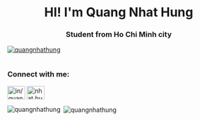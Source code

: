 <h1 align="center">HI! I'm Quang Nhat Hung</h1>
<h3 align="center">Student from Ho Chi Minh city</h3>

<p align="left"> <a href="https://github.com/ryo-ma/github-profile-trophy"><img src="https://github-profile-trophy.vercel.app/?username=quangnhathung" alt="quangnhathung" /></a> </p>

<p align="left"> <a href="https://twitter.com/" target="blank"><img src="https://img.shields.io/twitter/follow/?logo=twitter&style=for-the-badge" alt="" /></a> </p>

<h3 align="left">Connect with me:</h3>
<p align="left">
<a href="https://linkedin.com/in/in/quang-nhat-hung-36b2b2316" target="blank"><img align="center" src="https://raw.githubusercontent.com/rahuldkjain/github-profile-readme-generator/master/src/images/icons/Social/linked-in-alt.svg" alt="in/quang-nhat-hung-36b2b2316" height="30" width="40" /></a>
<a href="https://fb.com/nhat.hung.77398143" target="blank"><img align="center" src="https://raw.githubusercontent.com/rahuldkjain/github-profile-readme-generator/master/src/images/icons/Social/facebook.svg" alt="nhat.hung.77398143" height="30" width="40" /></a>
</p>
<p><img align="left" src="https://github-readme-stats.vercel.app/api/top-langs?username=quangnhathung&show_icons=true&locale=en&layout=compact" alt="quangnhathung" /></p>

<p>&nbsp;<img align="center" src="https://github-readme-stats.vercel.app/api?username=quangnhathung&show_icons=true&locale=en" alt="quangnhathung" /></p>
